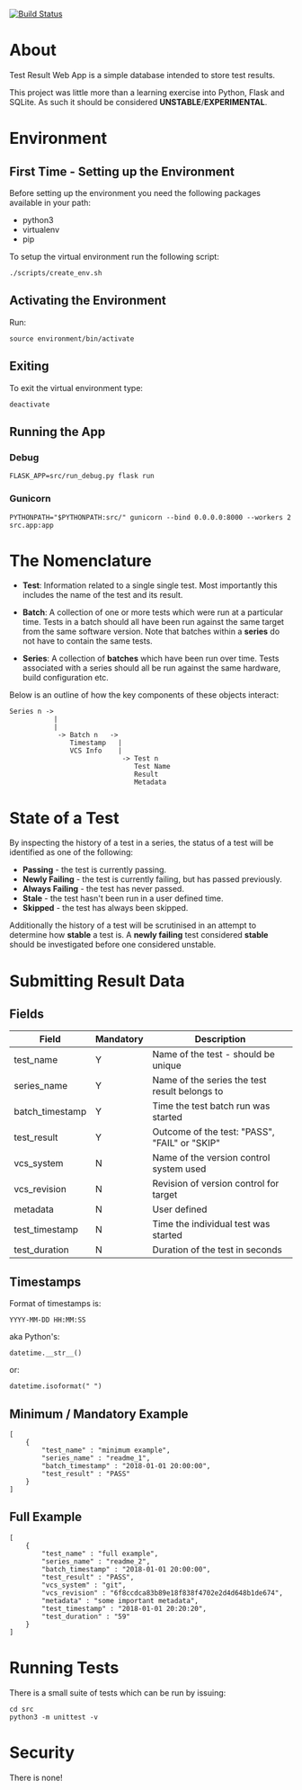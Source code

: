 [![Build Status](https://travis-ci.org/alanbarr/trapp.svg?branch=master)](https://travis-ci.org/alanbarr/trapp)

# About

Test Result Web App is a simple database intended to store test results.

This project was little more than a learning exercise into Python, Flask and
SQLite. As such it should be considered **UNSTABLE**/**EXPERIMENTAL**.

# Environment

## First Time - Setting up the Environment

Before setting up the environment you need the following packages available in
your path:

* python3
* virtualenv
* pip

To setup the virtual environment run the following script:

    ./scripts/create_env.sh

## Activating the Environment

Run:

    source environment/bin/activate

## Exiting

To exit the virtual environment type:

    deactivate

## Running the App

### Debug

    FLASK_APP=src/run_debug.py flask run

### Gunicorn

    PYTHONPATH="$PYTHONPATH:src/" gunicorn --bind 0.0.0.0:8000 --workers 2 src.app:app


# The Nomenclature

* **Test**: Information related to a single single test. Most importantly this
    includes the name of the test and its result. 

* **Batch**: A collection of one or more tests which were run at a particular
    time. Tests in a batch should all have been run against the same target from
    the same software version.
    Note that batches within a **series** do not have to contain the same tests.

* **Series**: A collection of **batches** which have been run over time. Tests
    associated with a series should all be run against the same hardware, build
    configuration etc. 

Below is an outline of how the key components of these objects interact:

    Series n ->
               |
               |
                -> Batch n   ->
                   Timestamp   |
                   VCS Info    |
                                -> Test n
                                   Test Name
                                   Result
                                   Metadata

# State of a Test
By inspecting the history of a test in a series, the status of a test will be
identified as one of the following:

- **Passing** - the test is currently passing.
- **Newly Failing** - the test is currently failing, but has passed previously.
- **Always Failing** - the test has never passed.
- **Stale** - the test hasn't been run in a user defined time.
- **Skipped** - the test has always been skipped.

Additionally the history of a test will be scrutinised in an attempt to
determine how **stable** a test is. 
A **newly failing** test considered **stable** should be investigated before one
considered unstable.

# Submitting Result Data

## Fields

| Field             | Mandatory | Description                                       |
|-------------------|-----------|---------------------------------------------------|
|test_name          | Y         | Name of the test - should be unique               |
|series_name        | Y         | Name of the series the test result belongs to     |
|batch_timestamp    | Y         | Time the test batch run was started               |
|test_result        | Y         | Outcome of the test: "PASS", "FAIL" or "SKIP"     |
|vcs_system         | N         | Name of the version control system used           |
|vcs_revision       | N         | Revision of version control for target            |
|metadata           | N         | User defined                                      |
|test_timestamp     | N         | Time the individual test was started              |
|test_duration      | N         | Duration of the test in seconds                   |

## Timestamps

Format of timestamps is: 

    YYYY-MM-DD HH:MM:SS 
    
aka Python's:

    datetime.__str__()

or:

    datetime.isoformat(" ")


## Minimum / Mandatory Example
    [
        {
            "test_name" : "minimum example",
            "series_name" : "readme_1",
            "batch_timestamp" : "2018-01-01 20:00:00",
            "test_result" : "PASS"
        }
    ]

## Full Example

    [
        {
            "test_name" : "full example",
            "series_name" : "readme_2",
            "batch_timestamp" : "2018-01-01 20:00:00",
            "test_result" : "PASS",
            "vcs_system" : "git",
            "vcs_revision" : "6f8ccdca83b89e18f838f4702e2d4d648b1de674",
            "metadata" : "some important metadata",
            "test_timestamp" : "2018-01-01 20:20:20",
            "test_duration" : "59"
        }
    ]


# Running Tests

There is a small suite of tests which can be run by issuing:

    cd src
    python3 -m unittest -v


# Security

There is none!


